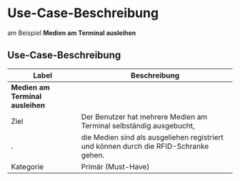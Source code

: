 # Use-Case-Beschreibung

am Beispiel **Medien am Terminal ausleihen**

## Use-Case-Beschreibung

| Label                            | Beschreibung                                                                          |
| -------------------------------- | ------------------------------------------------------------------------------------- |
| **Medien am Terminal ausleihen** |                                                                                       |
| Ziel                             | Der Benutzer hat mehrere Medien am Terminal selbständig ausgebucht,                   |
| .                                | die Medien sind als ausgeliehen registriert und können durch die RFID-Schranke gehen. |
| Kategorie                        | Primär (Must-Have)                                                                    |